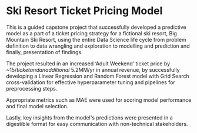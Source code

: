 # Ski Resort Ticket Pricing Model

This is a guided capstone project that successfully developed a predictive model as a part of a ticket pricing strategy for a fictional ski resort, Big Mountain Ski Resort, using the entire Data Science life cycle from problem definition to data wrangling and exploration to modelling and prediction and finally, presentation of findings. 

The project resulted in an increased ‘Adult Weekend’ ticket price by ~15$/ticket and an additional ~$5.2MM/yr in annual revenue, by successfully developing a Linear Regression and Random Forest model with Grid Search cross-validation for effective hyperparameter tuning and pipelines for preprocessing steps.

Appropriate metrics such as MAE were used for scoring model performance and final model selection.

Lastly, key insights from the model's predictions were presented in a digestible format for easy communication with non-technical stakeholders.

